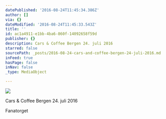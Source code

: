 ```yaml
---
datePublished: '2016-08-24T11:45:34.386Z'
author: []
via: {}
dateModified: '2016-08-24T11:45:33.543Z'
title: ''
id: ac1a4911-e1bb-4ba6-860f-14092658f59d
publisher: {}
description: Cars & Coffee Bergen 24. juli 2016
starred: false
sourcePath: _posts/2016-08-24-cars-and-coffee-bergen-24-juli-2016.md
inFeed: true
hasPage: false
inNav: false
_type: MediaObject

---
```

![](https://the-grid-user-content.s3-us-west-2.amazonaws.com/38f9b63d-f9e0-48c1-b296-8e27449d8cfd.jpg)

Cars & Coffee Bergen 24\. juli 2016

Fanatorget